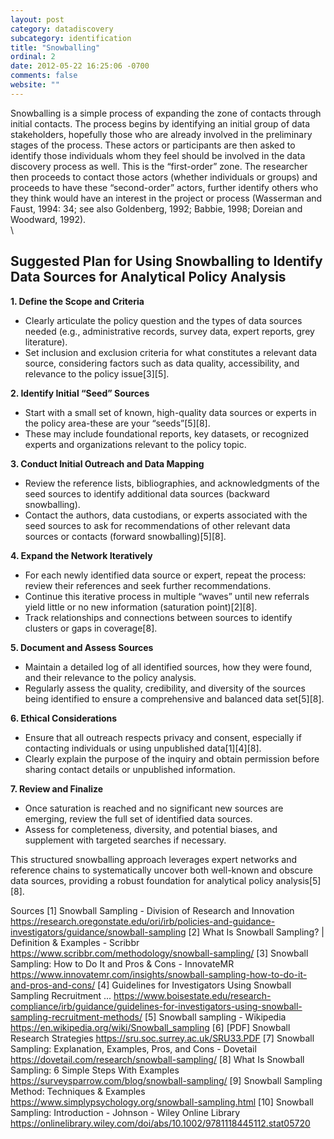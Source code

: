 ```yaml
---
layout: post
category: datadiscovery
subcategory: identification
title: "Snowballing"
ordinal: 2
date: 2012-05-22 16:25:06 -0700
comments: false
website: ""
---
```


Snowballing is a simple process of expanding the zone of contacts through initial contacts. The process begins by identifying an initial group of data stakeholders,  hopefully those who are already involved in the preliminary stages of the process. These actors or participants are then asked to identify those individuals whom they feel should be involved in the data discovery process as well. This is the “first-order” zone. The researcher then proceeds to contact those actors (whether individuals or groups) and proceeds to have these “second-order” actors, further identify others who they think would have an interest in the project or process (Wasserman and Faust, 1994: 34; see also Goldenberg, 1992; Babbie, 1998; Doreian and Woodward, 1992).\
\
<!--break-->

## Suggested Plan for Using Snowballing to Identify Data Sources for Analytical Policy Analysis

**1. Define the Scope and Criteria**

- Clearly articulate the policy question and the types of data sources needed (e.g., administrative records, survey data, expert reports, grey literature).
- Set inclusion and exclusion criteria for what constitutes a relevant data source, considering factors such as data quality, accessibility, and relevance to the policy issue[3][5].

**2. Identify Initial “Seed” Sources**

- Start with a small set of known, high-quality data sources or experts in the policy area-these are your “seeds”[5][8].
- These may include foundational reports, key datasets, or recognized experts and organizations relevant to the policy topic.

**3. Conduct Initial Outreach and Data Mapping**

- Review the reference lists, bibliographies, and acknowledgments of the seed sources to identify additional data sources (backward snowballing).
- Contact the authors, data custodians, or experts associated with the seed sources to ask for recommendations of other relevant data sources or contacts (forward snowballing)[5][8].

**4. Expand the Network Iteratively**

- For each newly identified data source or expert, repeat the process: review their references and seek further recommendations.
- Continue this iterative process in multiple “waves” until new referrals yield little or no new information (saturation point)[2][8].
- Track relationships and connections between sources to identify clusters or gaps in coverage[8].

**5. Document and Assess Sources**

- Maintain a detailed log of all identified sources, how they were found, and their relevance to the policy analysis.
- Regularly assess the quality, credibility, and diversity of the sources being identified to ensure a comprehensive and balanced data set[5][8].

**6. Ethical Considerations**

- Ensure that all outreach respects privacy and consent, especially if contacting individuals or using unpublished data[1][4][8].
- Clearly explain the purpose of the inquiry and obtain permission before sharing contact details or unpublished information.

**7. Review and Finalize**

- Once saturation is reached and no significant new sources are emerging, review the full set of identified data sources.
- Assess for completeness, diversity, and potential biases, and supplement with targeted searches if necessary.

This structured snowballing approach leverages expert networks and reference chains to systematically uncover both well-known and obscure data sources, providing a robust foundation for analytical policy analysis[5][8].

Sources
[1] Snowball Sampling - Division of Research and Innovation https://research.oregonstate.edu/ori/irb/policies-and-guidance-investigators/guidance/snowball-sampling
[2] What Is Snowball Sampling? | Definition & Examples - Scribbr https://www.scribbr.com/methodology/snowball-sampling/
[3] Snowball Sampling: How to Do It and Pros & Cons - InnovateMR https://www.innovatemr.com/insights/snowball-sampling-how-to-do-it-and-pros-and-cons/
[4] Guidelines for Investigators Using Snowball Sampling Recruitment ... https://www.boisestate.edu/research-compliance/irb/guidance/guidelines-for-investigators-using-snowball-sampling-recruitment-methods/
[5] Snowball sampling - Wikipedia https://en.wikipedia.org/wiki/Snowball_sampling
[6] [PDF] Snowball Research Strategies https://sru.soc.surrey.ac.uk/SRU33.PDF
[7] Snowball Sampling: Explanation, Examples, Pros, and Cons - Dovetail https://dovetail.com/research/snowball-sampling/
[8] What Is Snowball Sampling: 6 Simple Steps With Examples https://surveysparrow.com/blog/snowball-sampling/
[9] Snowball Sampling Method: Techniques & Examples https://www.simplypsychology.org/snowball-sampling.html
[10] Snowball Sampling: Introduction - Johnson - Wiley Online Library https://onlinelibrary.wiley.com/doi/abs/10.1002/9781118445112.stat05720

